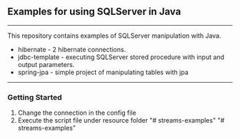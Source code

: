 ## Examples for using SQLServer in Java
----
This repository contains examples of SQLServer manipulation with Java.

* hibernate - 2 hibernate connections.
* jdbc-template - executing SQLServer stored procedure with input and output parameters.
* spring-jpa - simple project of manipulating tables with jpa

----

### Getting Started
1. Change the connection in the config file
2. Execute the script file under resource folder
"# streams-examples" 
"# streams-examples" 
